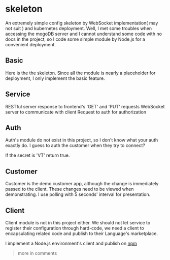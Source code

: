 # skeleton

An extremely simple config skeleton by WebSocket implementation( may not suit ) and kubernetes deployment.
Well, I met some troubles when accessing the mogoDB server and I cannot understand some code with no docs in the project, so I code some simple module by Node.js for a convenient deployment.

## Basic

Here is the the skeleton.
Since all the module is nearly a placeholder for deployment, I only implement the basic feature.

## Service

RESTful server response to frontend's 'GET' and 'PUT' requests
WebSocket server to communicate with client
Request to auth for authorization

## Auth

Auth's module do not exist in this project, so I don't know what your auth exactly do.
I guess to auth the customer when they try to connect?

If the secret is 'VT' return true.

## Customer

Customer is the demo customer app, although the change is immediately passed to the client. These changes need to be viewed when demonstrating. I use polling with 5 seconds' interval for presentation.

## Client

Client module is not in this project either. We should not let service to register their configuration through hard-code, we need a client to encapsulating related code and publish to their Language's marketplace.

I implement a Node.js environment's client and publish on [npm](https://www.npmjs.com/package/vt-config-toy-client)

> more in comments

